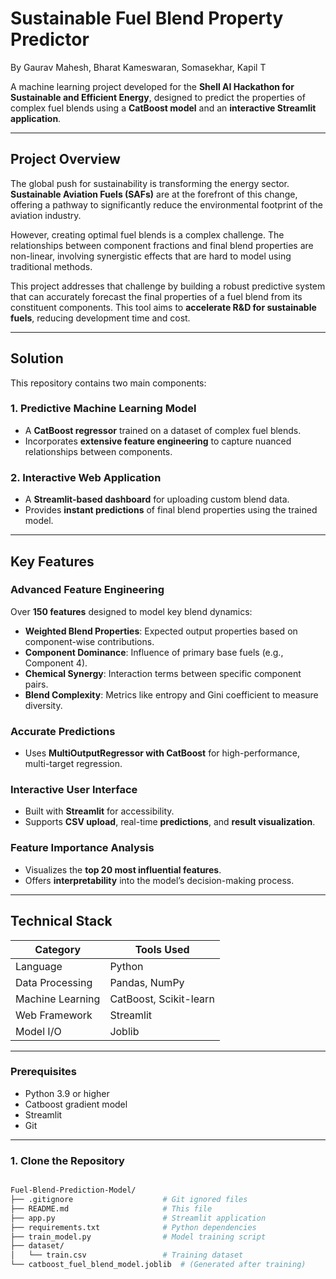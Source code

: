 # Sustainable Fuel Blend Property Predictor

By Gaurav Mahesh, Bharat Kameswaran, Somasekhar, Kapil T

A machine learning project developed for the **Shell AI Hackathon for Sustainable and Efficient Energy**, designed to predict the properties of complex fuel blends using a **CatBoost model** and an **interactive Streamlit application**.

---

## Project Overview

The global push for sustainability is transforming the energy sector. **Sustainable Aviation Fuels (SAFs)** are at the forefront of this change, offering a pathway to significantly reduce the environmental footprint of the aviation industry.

However, creating optimal fuel blends is a complex challenge. The relationships between component fractions and final blend properties are non-linear, involving synergistic effects that are hard to model using traditional methods.

This project addresses that challenge by building a robust predictive system that can accurately forecast the final properties of a fuel blend from its constituent components. This tool aims to **accelerate R&D for sustainable fuels**, reducing development time and cost.

---

## Solution

This repository contains two main components:

### 1. Predictive Machine Learning Model
- A **CatBoost regressor** trained on a dataset of complex fuel blends.
- Incorporates **extensive feature engineering** to capture nuanced relationships between components.

### 2. Interactive Web Application
- A **Streamlit-based dashboard** for uploading custom blend data.
- Provides **instant predictions** of final blend properties using the trained model.

---

## Key Features

### Advanced Feature Engineering
Over **150 features** designed to model key blend dynamics:
- **Weighted Blend Properties**: Expected output properties based on component-wise contributions.
- **Component Dominance**: Influence of primary base fuels (e.g., Component 4).
- **Chemical Synergy**: Interaction terms between specific component pairs.
- **Blend Complexity**: Metrics like entropy and Gini coefficient to measure diversity.

### Accurate Predictions
- Uses **MultiOutputRegressor with CatBoost** for high-performance, multi-target regression.

### Interactive User Interface
- Built with **Streamlit** for accessibility.
- Supports **CSV upload**, real-time **predictions**, and **result visualization**.

### Feature Importance Analysis
- Visualizes the **top 20 most influential features**.
- Offers **interpretability** into the model’s decision-making process.

---

## Technical Stack

| Category         | Tools Used               |
|------------------|--------------------------|
| Language          | Python                   |
| Data Processing   | Pandas, NumPy            |
| Machine Learning  | CatBoost, Scikit-learn   |
| Web Framework     | Streamlit                |
| Model I/O         | Joblib                   |

---


### Prerequisites
- Python 3.9 or higher
- Catboost gradient model
- Streamlit
- Git

---

### 1. Clone the Repository

```bash

Fuel-Blend-Prediction-Model/
├── .gitignore                    # Git ignored files
├── README.md                     # This file
├── app.py                        # Streamlit application
├── requirements.txt              # Python dependencies
├── train_model.py                # Model training script
├── dataset/
│   └── train.csv                 # Training dataset
└── catboost_fuel_blend_model.joblib  # (Generated after training)
```
